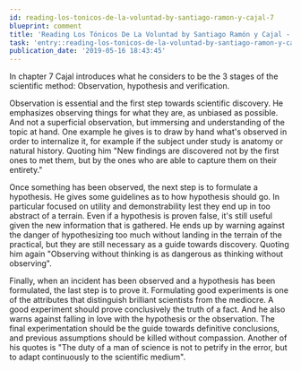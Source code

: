 ```yaml
---
id: reading-los-tonicos-de-la-voluntad-by-santiago-ramon-y-cajal-7
blueprint: comment
title: 'Reading Los Tónicos De La Voluntad by Santiago Ramón y Cajal - 7'
task: 'entry::reading-los-tonicos-de-la-voluntad-by-santiago-ramon-y-cajal'
publication_date: '2019-05-16 18:43:45'
---
```


In chapter 7 Cajal introduces what he considers to be the 3 stages of the scientific method: Observation, hypothesis and verification.

Observation is essential and the first step towards scientific discovery. He emphasizes observing things for what they are, as unbiased as possible. And not a superficial observation, but immersing and understanding of the topic at hand. One example he gives is to draw by hand what's observed in order to internalize it, for example if the subject under study is anatomy or natural history. Quoting him "New findings are discovered not by the first ones to met them, but by the ones who are able to capture them on their entirety."

Once something has been observed, the next step is to formulate a hypothesis. He gives some guidelines as to how hypothesis should go. In particular focused on utility and demonstrability lest they end up in too abstract of a terrain. Even if a hypothesis is proven false, it's still useful given the new information that is gathered. He ends up by warning against the danger of hypothesizing too much without landing in the terrain of the practical, but they are still necessary as a guide towards discovery. Quoting him again "Observing without thinking is as dangerous as thinking without observing".

Finally, when an incident has been observed and a hypothesis has been formulated, the last step is to prove it. Formulating good experiments is one of the attributes that distinguish brilliant scientists from the mediocre. A good experiment should prove conclusively the truth of a fact. And he also warns against falling in love with the hypothesis or the observation. The final experimentation should be the guide towards definitive conclusions, and previous assumptions should be killed without compassion. Another of his quotes is "The duty of a man of science is not to petrify in the error, but to adapt continuously to the scientific medium".
